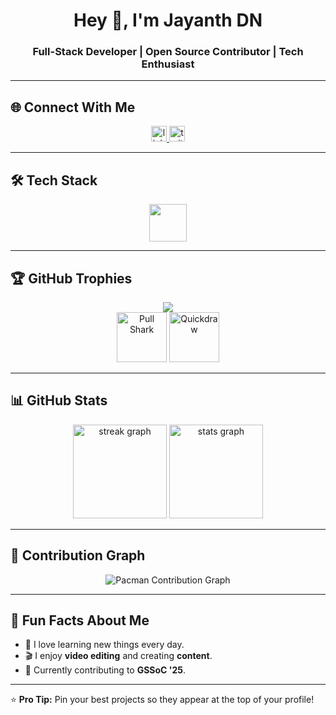 <h1 align="center">Hey 👋, I'm Jayanth DN</h1>
<h3 align="center">Full-Stack Developer | Open Source Contributor | Tech Enthusiast</h3>

---

## 🌐 Connect With Me  
<div align="center">
  <a href="https://www.linkedin.com/in/jayanth-dn-234514307" target="_blank">
    <img src="https://img.shields.io/static/v1?message=LinkedIn&logo=linkedin&label=&color=0077B5&logoColor=white&labelColor=&style=for-the-badge" height="25" alt="linkedin logo"/>
  </a>
  <a href="https://twitter.com" target="_blank">
    <img src="https://img.shields.io/static/v1?message=Twitter&logo=twitter&label=&color=1DA1F2&logoColor=white&labelColor=&style=for-the-badge" height="25" alt="twitter logo"/>
  </a>
</div>

---

## 🛠 Tech Stack
<div align="center">
  <img src="https://skillicons.dev/icons?i=html,css,js,ts,react,nextjs,nodejs,mongodb,python,cpp,c,tailwind,figma,flutter" height="60"/>
</div>

---

## 🏆 GitHub Trophies
<div align="center">
  <img src="https://github-profile-trophy.vercel.app/?username=Jayanth-Rookie&theme=dracula&no-frame=false&no-bg=false&margin-w=8&margin-h=8" />
  <br/>
  <img src="https://github.githubassets.com/images/modules/profile/achievements/pull-shark-default.png" width="80" title="Pull Shark"/> 
  <img src="https://github.githubassets.com/images/modules/profile/achievements/quickdraw-default.png" width="80" title="Quickdraw"/>
</div>

---

## 📊 GitHub Stats
<div align="center">
  <img src="https://streak-stats.demolab.com?user=Jayanth-Rookie&locale=en&mode=daily&theme=dracula&hide_border=false&border_radius=5" height="150" alt="streak graph"/>
  <img src="https://github-readme-stats.vercel.app/api?username=Jayanth-Rookie&show_icons=true&theme=dracula" height="150" alt="stats graph"/>
</div>

---

## 👾 Contribution Graph
<p align="center">
  <picture>
    <source media="(prefers-color-scheme: dark)" srcset="https://raw.githubusercontent.com/Jayanth-Rookie/Jayanth-Rookie/output/pacman-contribution-graph-dark.svg">
    <source media="(prefers-color-scheme: light)" srcset="https://raw.githubusercontent.com/Jayanth-Rookie/Jayanth-Rookie/output/pacman-contribution-graph.svg">
    <img alt="Pacman Contribution Graph" src="https://raw.githubusercontent.com/Jayanth-Rookie/Jayanth-Rookie/output/pacman-contribution-graph.svg">
  </picture>
</p>

---

## 🚀 Fun Facts About Me
- 🌱 I love learning new things every day.
- 🎬 I enjoy **video editing** and creating **content**.
- 🤝 Currently contributing to **GSSoC '25**.

---

⭐ **Pro Tip:** Pin your best projects so they appear at the top of your profile!
